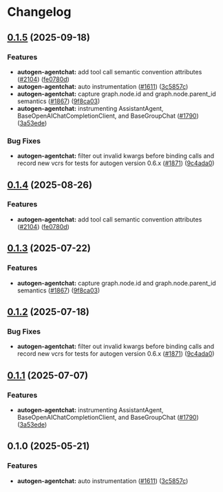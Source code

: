 # Changelog

## [0.1.5](https://github.com/luke-moehlenbrock/openinference/compare/python-openinference-instrumentation-autogen-agentchat-v0.1.4...python-openinference-instrumentation-autogen-agentchat-v0.1.5) (2025-09-18)


### Features

* **autogen-agentchat:** add tool call semantic convention attributes ([#2104](https://github.com/luke-moehlenbrock/openinference/issues/2104)) ([fe0780d](https://github.com/luke-moehlenbrock/openinference/commit/fe0780d243e9ecf89e6548e5793c7265dede1b86))
* **autogen-agentchat:** auto instrumentation ([#1611](https://github.com/luke-moehlenbrock/openinference/issues/1611)) ([3c5857c](https://github.com/luke-moehlenbrock/openinference/commit/3c5857c2864c3b367888683d1fd470ec631c389f))
* **autogen-agentchat:** capture graph.node.id and graph.node.parent_id semantics ([#1867](https://github.com/luke-moehlenbrock/openinference/issues/1867)) ([9f8ca03](https://github.com/luke-moehlenbrock/openinference/commit/9f8ca0373856e94305e531ef1e325525b5958ff9))
* **autogen-agentchat:** instrumenting AssistantAgent, BaseOpenAIChatCompletionClient, and BaseGroupChat ([#1790](https://github.com/luke-moehlenbrock/openinference/issues/1790)) ([3a53ede](https://github.com/luke-moehlenbrock/openinference/commit/3a53ede8716e1a2d862ec653740b93881ebb1106))


### Bug Fixes

* **autogen-agentchat:** filter out invalid kwargs before binding calls and record new vcrs for tests for autogen version 0.6.x ([#1871](https://github.com/luke-moehlenbrock/openinference/issues/1871)) ([9c4ada0](https://github.com/luke-moehlenbrock/openinference/commit/9c4ada0847be85fff074ef493ad2f138f80369d2))

## [0.1.4](https://github.com/Arize-ai/openinference/compare/python-openinference-instrumentation-autogen-agentchat-v0.1.3...python-openinference-instrumentation-autogen-agentchat-v0.1.4) (2025-08-26)


### Features

* **autogen-agentchat:** add tool call semantic convention attributes ([#2104](https://github.com/Arize-ai/openinference/issues/2104)) ([fe0780d](https://github.com/Arize-ai/openinference/commit/fe0780d243e9ecf89e6548e5793c7265dede1b86))

## [0.1.3](https://github.com/Arize-ai/openinference/compare/python-openinference-instrumentation-autogen-agentchat-v0.1.2...python-openinference-instrumentation-autogen-agentchat-v0.1.3) (2025-07-22)


### Features

* **autogen-agentchat:** capture graph.node.id and graph.node.parent_id semantics ([#1867](https://github.com/Arize-ai/openinference/issues/1867)) ([9f8ca03](https://github.com/Arize-ai/openinference/commit/9f8ca0373856e94305e531ef1e325525b5958ff9))

## [0.1.2](https://github.com/Arize-ai/openinference/compare/python-openinference-instrumentation-autogen-agentchat-v0.1.1...python-openinference-instrumentation-autogen-agentchat-v0.1.2) (2025-07-18)


### Bug Fixes

* **autogen-agentchat:** filter out invalid kwargs before binding calls and record new vcrs for tests for autogen version 0.6.x ([#1871](https://github.com/Arize-ai/openinference/issues/1871)) ([9c4ada0](https://github.com/Arize-ai/openinference/commit/9c4ada0847be85fff074ef493ad2f138f80369d2))

## [0.1.1](https://github.com/Arize-ai/openinference/compare/python-openinference-instrumentation-autogen-agentchat-v0.1.0...python-openinference-instrumentation-autogen-agentchat-v0.1.1) (2025-07-07)


### Features

* **autogen-agentchat:** instrumenting AssistantAgent, BaseOpenAIChatCompletionClient, and BaseGroupChat ([#1790](https://github.com/Arize-ai/openinference/issues/1790)) ([3a53ede](https://github.com/Arize-ai/openinference/commit/3a53ede8716e1a2d862ec653740b93881ebb1106))

## 0.1.0 (2025-05-21)


### Features

* **autogen-agentchat:** auto instrumentation ([#1611](https://github.com/Arize-ai/openinference/issues/1611)) ([3c5857c](https://github.com/Arize-ai/openinference/commit/3c5857c2864c3b367888683d1fd470ec631c389f))
